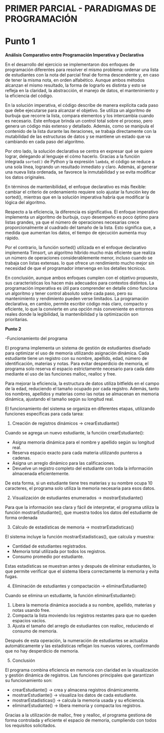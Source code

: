 # PRIMER PARCIAL - PARADIGMAS DE PROGRAMACIÓN 
# Punto 1
**Análisis Comparativo entre Programación Imperativa y Declarativa**

En el desarrollo del ejercicio se implementaron dos enfoques de programación diferentes para resolver el mismo problema: ordenar una lista de estudiantes con la nota del parcial final de forma descendente y, en caso de tener la misma nota, en orden alfabético. Aunque ambos métodos alcanzan el mismo resultado, la forma de lograrlo es distinta y esto se refleja en la claridad, la abstracción, el manejo de datos, el mantenimiento y la eficiencia del código.

En la solución imperativa, el código describe de manera explícita cada paso que debe ejecutarse para alcanzar el objetivo. Se utiliza un algoritmo de burbuja que recorre la lista, compara elementos y los intercambia cuando es necesario. Este enfoque brinda un control total sobre el proceso, pero genera un código más extenso y detallado. Además, como se manipula el contenido de la lista durante las iteraciones, se trabaja directamente con la mutabilidad de las estructuras de datos y se mantiene un estado que va cambiando en cada paso del algoritmo.

Por otro lado, la solución declarativa se centra en expresar qué se quiere lograr, delegando al lenguaje el cómo hacerlo. Gracias a la función integrada `sorted()` de Python y la expresión `lambda`, el código se reduce a una sola línea, logrando un resultado inmediato y claro. Además, al generar una nueva lista ordenada, se favorece la inmutabilidad y se evita modificar los datos originales.

En términos de mantenibilidad, el enfoque declarativo es más flexible: cambiar el criterio de ordenamiento requiere solo ajustar la función key de sorted(), mientras que en la solución imperativa habría que modificar la lógica del algoritmo.

Respecto a la eficiencia, la diferencia es significativa. El enfoque imperativo implementa un algoritmo de burbuja, cuyo desempeño es poco óptimo para listas grandes, ya que el número de operaciones necesarias crece proporcionalmente al cuadrado del tamaño de la lista. Esto significa que, a medida que aumentan los datos, el tiempo de ejecución aumenta muy rápido.

Por el contrario, la función sorted() utilizada en el enfoque declarativo implementa Timsort, un algoritmo híbrido mucho más eficiente que realiza un número de operaciones considerablemente menor, incluso cuando se trabaja con listas extensas. lo que ofrece un rendimiento mucho mejor sin necesidad de que el programador intervenga en los detalles técnicos.

En conclusión, aunque ambos enfoques cumplen con el objetivo propuesto, sus características los hacen más adecuados para contextos distintos. La programación imperativa es útil para comprender en detalle cómo funciona un algoritmo y tener control absoluto sobre cada paso, pero su mantenimiento y rendimiento pueden verse limitados. La programación declarativa, en cambio, permite escribir código más claro, compacto y eficiente, lo que la convierte en una opción más conveniente en entornos reales donde la legibilidad, la mantenibilidad y la optimización son prioritarias.


**Punto 2**

-Funcionamiento del programa

El programa implementa un sistema de gestión de estudiantes diseñado para optimizar el uso de memoria utilizando asignación dinámica. Cada estudiante tiene un registro con su nombre, apellido, edad, número de identificación, materias y notas. Para evitar desperdicio de memoria, el programa solo reserva el espacio estrictamente necesario para cada dato mediante el uso de las funciones malloc, realloc y free.

Para mejorar la eficiencia, la estructura de datos utiliza bitfields en el campo de la edad, reduciendo el tamaño ocupado por cada registro. Además, tanto los nombres, apellidos y materias como las notas se almacenan en memoria dinámica, ajustando el tamaño según su longitud real.

El funcionamiento del sistema se organiza en diferentes etapas, utilizando funciones específicas para cada tarea:

 1. Creación de registros dinámicos → crearEstudiante()

Cuando se agrega un nuevo estudiante, la función crearEstudiante():

* Asigna memoria dinámica para el nombre y apellido según su longitud real.
* Reserva espacio exacto para cada materia utilizando punteros a cadenas.
* Asigna un arreglo dinámico para las calificaciones.
* Devuelve un registro completo del estudiante con toda la información almacenada eficientemente.

De esta forma, si un estudiante tiene tres materias y su nombre ocupa 10 caracteres, el programa solo utiliza la memoria necesaria para esos datos.

2. Visualización de estudiantes enumerados → mostrarEstudiante()

Para que la información sea clara y fácil de interpretar, el programa utiliza la función mostrarEstudiante(), que muestra todos los datos del estudiante de forma ordenada

3. Cálculo de estadísticas de memoria → mostrarEstadisticas()

El sistema incluye la función mostrarEstadisticas(), que calcula y muestra:

* Cantidad de estudiantes registrados.
* Memoria total utilizada por todos los registros.
* Consumo promedio por estudiante.

Estas estadísticas se muestran antes y después de eliminar estudiantes, lo que permite verificar que el sistema libera correctamente la memoria y evita fugas.

4. Eliminación de estudiantes y compactación → eliminarEstudiante()

Cuando se elimina un estudiante, la función eliminarEstudiante():

1. Libera la memoria dinámica asociada a su nombre, apellido, materias y notas usando free.
2. Compacta la lista moviendo los registros restantes para que no queden espacios vacíos.
3. Ajusta el tamaño del arreglo de estudiantes con realloc, reduciendo el consumo de memoria.

Después de esta operación, la numeración de estudiantes se actualiza automáticamente y las estadísticas reflejan los nuevos valores, confirmando que no hay desperdicio de memoria.

5. Conclusión 

El programa combina eficiencia en memoria con claridad en la visualización y gestión dinámica de registros.
Las funciones principales que garantizan su funcionamiento son:

* crearEstudiante() → crea y almacena registros dinámicamente.
* mostrarEstudiante() → visualiza los datos de cada estudiante.
* mostrarEstadisticas() → calcula la memoria usada y su eficiencia.
* eliminarEstudiante() → libera memoria y compacta los registros.

Gracias a la utilización de malloc, free y realloc, el programa gestiona de forma controlada y eficiente el espacio de memoria, cumpliendo con todos los requisitos solicitados.
